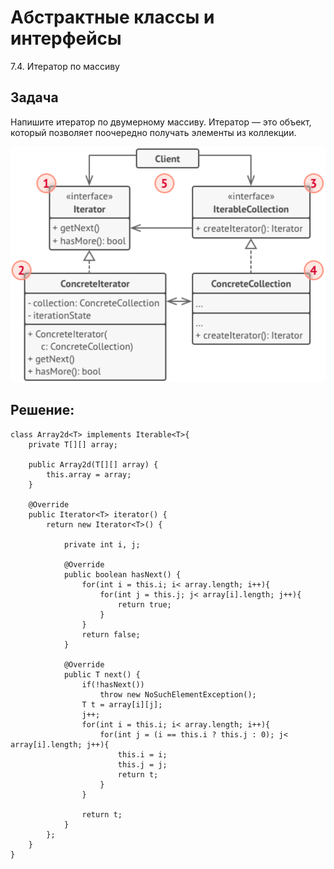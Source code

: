 # Абстрактные классы и интерфейсы 

7.4. Итератор по массиву

Задача
--------

Напишите итератор по двумерному массиву.
Итератор — это объект, который позволяет поочередно получать элементы из коллекции.

![](Iterato_pattern4.png)

Решение:
--------

    class Array2d<T> implements Iterable<T>{
        private T[][] array;
    
        public Array2d(T[][] array) {
            this.array = array;
        }
    
        @Override
        public Iterator<T> iterator() {
            return new Iterator<T>() {
    
                private int i, j;
    
                @Override
                public boolean hasNext() {
                    for(int i = this.i; i< array.length; i++){
                        for(int j = this.j; j< array[i].length; j++){
                            return true;
                        }
                    }
                    return false;
                }
    
                @Override
                public T next() {
                    if(!hasNext())
                        throw new NoSuchElementException();
                    T t = array[i][j];
                    j++;
                    for(int i = this.i; i< array.length; i++){
                        for(int j = (i == this.i ? this.j : 0); j< array[i].length; j++){
                            this.i = i;
                            this.j = j;
                            return t;
                        }
                    }
    
                    return t;
                }
            };
        }
    }

